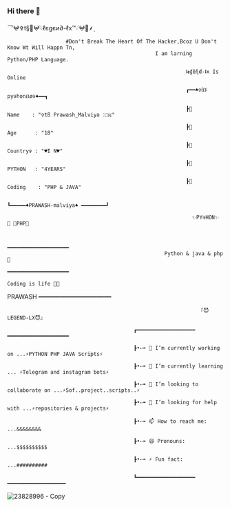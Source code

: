
### Hi there 👋

<!--
**LEGEND-LX/LEGEND-lx** is a ✨ _special_ ✨ repository because its `README.md` (this file) appears on your GitHub profile.

Here are some ideas to get you started:

-                         🔭 I’m currently working on ...PYTHON PHP JAVA Scripts 

-                                           🌱 I’m currently learning ... PYTHON & PHP & JAVA 

-               👯 I’m looking to collaborate on ...

-                     🤔 I’m looking for help with ... LEGEND-OS

-               🤔 I’m looking for help with ... LEGEND-OS

-             📫 How to reach me: ...

-                        😄 Pronouns: ...
 
-                   ⚡ Fun fact: ...
  


                                              -->乛𖤍✞︎t§🔱𖤍𓆩ℓєgєи∂-ℓx™𓆪𖤍🔱⸙‌ٖٖٖ

                       #Don't Break The Heart Of The Hacker,Bcoz U Don't Know Wt Will Happn Tn,
                                                    I am larning Python/PHP Language.

                                                              𝖑𝖊ɠêɳ̃d-𝖑x 𝙸𝚜 𝙾𝚗𝚕𝚒𝚗𝚎

                                                              ┏━━♠️✞t͛ẞ̸ py✞honẞø✞♠️━━┓
                                                              
                                                              ┣🌷        Name    : "✞tß Prawash_Malviya 🇮🇳"
                                                              
                                                              ┣🌷        Age      : "18"
                                                              
                                                              ┣🌷        Country✞ : "♥I N♥️"
                                                              
                                                              ┣🌷         PYTHON   : "4YEARS"
                                                              
                                                              ┣🌷         Coding    : "PHP & JAVA"
                                                              
                                                              ┗━━━━━♠PRAWASH-malviya♠️ ━━━━━━━━┛
                                                              
                                                                ✨PY✞HON✨  🔹 📜PHP📜 
                                                                                                                         
                                                                                                                                                
                                                          ━━━━━━━━━━━━━━━━━━━━  
                                                       Python & java & php💖
                                                                            ━━━━━━━━━━━━━━━━━━━━
                                                                          Coding is life 💝🖤


                                                                       
 PRAWASH
                                                                   ━━━━━━━━━━━━━━━━━━━━

                                                                           
                                                                  『😈LEGEND-LX😈』

                                             ┏━━━━━━━━━━━━━━━━━━━ ━━━━━━━━━━━━━━━━━━━━
                                                                       
                                             ┣•➳➠ 🔭 I’m currently working on ...⚡PYTHON PHP JAVA Scripts⚡
                                                                       
                                             ┣•➳➠ 🌱 I’m currently learning ... ⚡Telegram and instagram bots⚡
                                                                       
                                             ┣•➳➠ 👯 I’m looking to collaborate on ...⚡Sof..project..scripts..⚡
                                                                       
                                             ┣•➳➠ 🤔 I’m looking for help with ...⚡repositories & projects⚡
                                                                       
                                             ┣•➳➠ 📫 How to reach me: ...&&&&&&&&
                                                                       
                                             ┣•➳➠ 😄 Pronouns: ...$$$$$$$$$$
                                                                       
                                             ┣•➳➠ ⚡ Fun fact: ...##########
                                                                     
                                             ┗━━━━━━━━━━━━━━━━━━━ ━━━━━━━━━━━━━━━━━━━
 
 
 
 ![23828996 - Copy](https://user-images.githubusercontent.com/87700009/132297993-586a4f2d-741c-4eff-8f43-9d5ce8978127.jpg)
